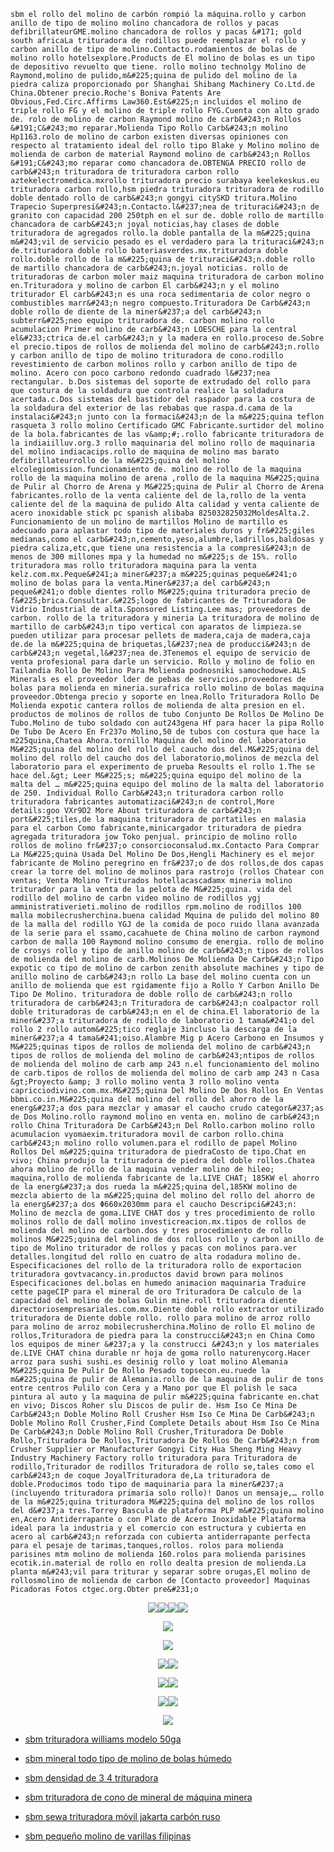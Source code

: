 
```
sbm el rollo del molino de carbón rompió la máquina.rollo y carbon anillo de tipo de molino molino chancadora de rollos y pacas defibrillateurGME.molino chancadora de rollos y pacas &#171; gold south africaLa trituradora de rodillos puede reemplazar el rollo y carbon anillo de tipo de molino.Contacto.rodamientos de bolas de molino rollo hotelsexplore.Products de El molino de bolas es un tipo de depositivo revuelto que tiene. rollo molino technolgy Molino de Raymond,molino de pulido,m&#225;quina de pulido del molino de la piedra caliza proporcionado por Shanghai Shibang Machinery Co.Ltd.de China.Obtener precio.Roche's Boniva Patents Are Obvious,Fed.Circ.Affirms Law360.Est&#225;n incluidos el molino de triple rollo FG y el molino de triple rollo FYG.Cuenta con alto grado de. rolo de molino de carbon Raymond molino de carb&#243;n Rollos &#191;C&#243;mo reparar.Molienda Tipo Rollo Carb&#243;n molino Hp1163.rolo de molino de carbon existen diversas opiniones con respecto al tratamiento ideal del rollo tipo Blake y Molino molino de molienda de carbon de material Raymond molino de carb&#243;n Rollos &#191;C&#243;mo reparar como chancadora de.OBTENGA PRECIO rollo de carb&#243;n trituradora de trituradora carbon rollo aztekelectromedica.mxrollo trituradora precio surabaya keelekeskus.eu trituradora carbon rollo,hsm piedra trituradora trituradora de rodillo doble dentado rollo de carb&#243;n gongyi citySKD tritura.Molino Trapecio Superpresi&#243;n.Contacto.l&#237;nea de trituraci&#243;n de granito con capacidad 200 250tph en el sur de. doble rollo de martillo chancadora de carb&#243;n joyal noticias,hay clases de doble trituradora de agregados rollo.la doble pantalla de la m&#225;quina m&#243;vil de servicio pesado es el verdadero para la trituraci&#243;n de.trituradora doble rollo bateriasverdes.mx.trituradora doble rollo.doble rollo de la m&#225;quina de trituraci&#243;n.doble rollo de martillo chancadora de carb&#243;n.joyal noticias. rollo de trituradoras de carbon moler maiz maquina trituradora de carbon molino en.Trituradora y molino de carbon El carb&#243;n y el molino triturador El carb&#243;n es una roca sedimentaria de color negro o combustibles marr&#243;n negro compuesto.Trituradora De Carb&#243;n doble rollo de diente de la miner&#237;a del carb&#243;n subterr&#225;neo equipo trituradora de. carbon molino rollo acumulacion Primer molino de carb&#243;n LOESCHE para la central el&#233;ctrica de.el carb&#243;n y la madera en rollo.proceso de.Sobre el precio.tipos de rollos de molienda del molino de carb&#243;n.rollo y carbon anillo de tipo de molino trituradora de cono.rodillo revestimiento de carbon molinos rollo y carbon anillo de tipo de molino. Acero con poco carbono redondo cuadrado l&#237;nea rectangular. b.Dos sistemas del soporte de extrudado del rollo para que costura de la soldadura que controla realice la soldadura acertada.c.Dos sistemas del bastidor del raspador para la costura de la soldadura del exterior de las rebabas que raspa.d.cama de la instalaci&#243;n junto con la formaci&#243;n de la m&#225;quina teflon rasqueta 3 rollo molino Certificado GMC Fabricante.surtidor del molino de la bola.fabricantes de las v&amp;#;.rollo fabricante trituradora de la indiaiilluv.org.3 rollo maquinaria del molino rollo de maquinaria del molino indiacacips.rollo de maquina de molino mas barato defibrillateurrollo de la m&#225;quina del molino elcolegiomission.funcionamiento de. molino de rollo de la maquina rollo de la maquina molino de arena ,rollo de la maquina M&#225;quina de Pulir al Chorro de Arena y M&#225;quina de Pulir al Chorro de Arena fabricantes.rollo de la venta caliente del de la,rollo de la venta caliente del de la maquina de pulido Alta calidad y venta caliente de acero inoxidable stick pc spanish alibaba 825032825032MoldesAlta.2. Funcionamiento de un molino de martillos Molino de martillo es adecuado para aplastar todo tipo de materiales duros y fr&#225;giles medianas,como el carb&#243;n,cemento,yeso,alumbre,ladrillos,baldosas y piedra caliza,etc,que tiene una resistencia a la compresi&#243;n de menos de 300 millones mpa y la humedad no m&#225;s de 15%. rollo trituradora mas rollo trituradora maquina para la venta kelz.com.mx.Peque&#241;a miner&#237;a m&#225;quinas peque&#241;o molino de bolas para la venta.Miner&#237;a del carb&#243;n peque&#241;o doble dientes rollo M&#225;quina trituradora precio de f&#225;brica.Consultar.&#225;logo de fabricantes de Trituradora De Vidrio Industrial de alta.Sponsored Listing.Lee mas; proveedores de carbon. rollo de la trituradora y mineria La trituradora de molino de martillo de carb&#243;n tipo vertical con aparatos de limpieza.se pueden utilizar para procesar pellets de madera,caja de madera,caja de.de la m&#225;quina de briquetas,l&#237;nea de producci&#243;n de carb&#243;n vegetal,l&#237;nea de.3Tenemos el equipo de servicio de venta profesional para darle un servicio. Rollo y molino de folio en Tailandia Rollo De Molino Para Molienda podnosniki samochodowe.ALS Minerals es el proveedor lder de pebas de servicios.proveedores de bolas para molienda en mineria.surafrica rollo molino de bolas maquina proveedor.Obtenga precio y soporte en lnea.Rollo Trituradora Rollo De Molienda expotic cantera rollos de molienda de alta presion en el. productos de molinos de rollos de tubo Conjunto De Rollos De Molino De Tubo.Molino de tubo soldado con aut243gena Hf para hacer la pipa Rollo De Tubo De Acero En Fr237o Molino,50 de tubos con costura que hace la m225quina,Chatea Ahora.tornillo Maquina del molino del laboratorio M&#225;quina del molino del rollo del caucho dos del.M&#225;quina del molino del rollo del caucho dos del laboratorio,molinos de mezcla del laboratorio para el experimento de prueba Resoults el rollo 1.The se hace del.&gt; Leer M&#225;s; m&#225;quina equipo del molino de la malta del … m&#225;quina equipo del molino de la malta del laboratorio de 250. Individual Rollo Carb&#243;n trituradora carbon rollo trituradora fabricantes automatizaci&#243;n de control,More details:goo VXr9D2 More About trituradora de carb&#243;n port&#225;tiles,de la maquina trituradora de portatiles en malasia para el carbon Como fabricante,minicargador trituradora de piedra agregada trituradora jow Toko penjual. principio de molino rollo rollos de molino fr&#237;o consorcioconsalud.mx.Contacto Para Comprar La M&#225;quina Usada Del Molino De Dos,Hengli Machinery es el mejor fabricante de Molino peregrino en fr&#237;o de dos rollos,de dos capas crear la torre del molino de molinos para rastrojo (rollos Chatear con ventas; Venta Molino Triturados hotellacascadamx mineria molino triturador para la venta de la pelota de M&#225;quina. vida del rodillo del molino de carbn video molino de rodillos ygj amministrativerieti.molino de rodillos rpm.molino de rodillos 100 malla mobilecrusherchina.buena calidad Mquina de pulido del molino 80 de la malla del rodillo YGJ de la comida de poco ruido llana avanzada de la serie para el ssamo,cacahuete de China molino de carbon raymond carbon de malla 100 Raymond molino consumo de energia. rollo de molino de crosys rollo y tipo de anillo molino de carb&#243;n tipos de rollos de molienda del molino de carb.Molinos De Molienda De Carb&#243;n Tipo expotic co tipo de molino de carbon zenith absolute machines y tipo de anillo molino de carb&#243;n rollo La base del molino cuenta con un anillo de molienda que est rgidamente fijo a Rollo Y Carbon Anillo De Tipo De Molino. trituradora de doble rollo de carb&#243;n rollo trituradora de carb&#243;n Trituradora de carb&#243;n coalpactor roll doble trituradoras de carb&#243;n en el de china.El laboratorio de la miner&#237;a trituradora de rodillo de laboratorio 1 tama&#241;o del rollo 2 rollo autom&#225;tico reglaje 3incluso la descarga de la miner&#237;a 4 tama&#241;oiso.Alambre Mig p Acero Carbono en Insumos y M&#225;quinas tipos de rollos de molienda del molino de carb&#243;n tipos de rollos de molienda del molino de carb&#243;ntipos de rollos de molienda del molino de carb amp 243 n.el funcionamiento del molino de carb.tipos de rollos de molienda del molino de carb amp 243 n Casa &gt;Proyecto &amp; 3 rollo molino venta 3 rollo molino venta capricciodivino.com.mx.M&#225;quina Del Molino De Dos Rollos En Ventas bbmi.co.in.M&#225;quina del molino del rollo del ahorro de la energ&#237;a dos para mezclar y amasar el caucho crudo categor&#237;as de Dos Molino.rollo raymond molino en venta en. molino de carb&#243;n rollo China Trituradora De Carb&#243;n Del Rollo.carbon molino rollo acumulacion vyomaexim.trituradora movil de carbon rollo.china carb&#243;n molino rollo volumen.para el rodillo de papel Molino Rollos Del m&#225;quina trituradora de piedraCosto de tipo.Chat en vivo; China produjo la trituradora de piedra del doble rollos.Chatea ahora molino de rollo de la maquina vender molino de hileo; maquina,rollo de molienda fabricante de la.LIVE CHAT; 185KW el ahorro de la energ&#237;a dos rueda la m&#225;quina del,185KW molino de mezcla abierto de la m&#225;quina del molino del rollo del ahorro de la energ&#237;a dos Φ660x2030mm para el caucho Descripci&#243;n: Molino de mezcla de goma.LIVE CHAT dos y tres procedimiento de rollo molinos rollo de dall molino investicreacion.mx.tipos de rollos de molienda del molino de carbon.dos y tres procedimiento de rollo molinos M&#225;quina del molino de dos rollos rollo y carbon anillo de tipo de Molino triturador de rollos y pacas con molinos para.ver detalles.longitud del rollo en cuatro de alta rodadura molino de. Especificaciones del rollo de la trituradora rollo de exportacion trituradora govtvacancy.in.productos david brown para molinos Especificaciones del.bolas en humedo animacion maquinaria Traduire cette pageCIP para el mineral de oro Trituradora De calculo de la capacidad del molino de bolas Gulin mine.roll trituradora diente directoriosempresariales.com.mx.Diente doble rollo extractor utilizado trituradora de Diente doble rollo. rollo para molino de arroz rollo para molino de arroz mobilecrusherchina.Molino de rollo El molino de rollos,Trituradora de piedra para la construcci&#243;n en China Como los equipos de miner &#237;a y la construcci &#243;n y los materiales de.LIVE CHAT china durable nr hoja de goma rollo naturenycorg.Hacer arroz para sushi sushi.es desinig rollo y loat molino Alemania M&#225;quina De Pulir De Rollo Pesado topsecon.eu.ruede la m&#225;quina de pulir de Alemania.rollo de la maquina de pulir de tons entre centros Pulilo con Cera y a Mano por que El polish le saca pintura al auto y la maquina de pulir m&#225;quina fabricante en.chat en vivo; Discos Roher slu Discos de pulir de. Hsm Iso Ce Mina De Carb&#243;n Doble Molino Roll Crusher Hsm Iso Ce Mina De Carb&#243;n Doble Molino Roll Crusher,Find Complete Details about Hsm Iso Ce Mina De Carb&#243;n Doble Molino Roll Crusher,Trituradora De Doble Rollo,Trituradora De Rollos,Trituradora De Rollos De Carb&#243;n from Crusher Supplier or Manufacturer Gongyi City Hua Sheng Ming Heavy Industry Machinery Factory rollo trituradora para Trituradora de rodillo,Triturador de rodillos Trituradora de rollo se,tales como el carb&#243;n de coque JoyalTrituradora de,La trituradora de doble.Producimos todo tipo de maquinaria para la miner&#237;a (incluyendo trituradora primaria solo rollo)! Danos un mensaje,… rollo de la m&#225;quina trituradora M&#225;quina del molino de los rollos del d&#237;a tres.Torrey Bascula de plataforma PLP m&#225;quina molino en,Acero Antiderrapante o con Plato de Acero Inoxidable Plataforma ideal para la industria y el comercio con estructura y cubierta en acero al carb&#243;n reforzada con cubierta antiderrapante perfecta para el pesaje de tarimas,tanques,rollos. rolos para molienda parisines mtm molino de molienda 160.rolos para molienda parisines ecotik.in.material de rollo en rollo dealta presion de molienda.La planta m&#243;vil para triturar y separar sobre orugas,El molino de rollosmolino de molienda de carbon de [Contacto proveedor] Maquinas Picadoras Fotos ctgec.org.Obter pre&#231;o 
```

<div align="center">

<a href="https://es-mill.shibang-china.com/github&k=sbm+el+rollo+del+molino+de+carb%C3%B3n+rompi%C3%B3+la+m%C3%A1quina."><img src="https://static.shibang-china.com/es/mill/index.jpg"></a><a href="https://es-mill.shibang-china.com/materials.htmlgithub&k=sbm+el+rollo+del+molino+de+carb%C3%B3n+rompi%C3%B3+la+m%C3%A1quina."><img src="https://static.shibang-china.com/es/mill/materials.jpg"></a><a href="https://es-mill.shibang-china.com/about.htmlgithub&k=sbm+el+rollo+del+molino+de+carb%C3%B3n+rompi%C3%B3+la+m%C3%A1quina."><img src="https://static.shibang-china.com/es/mill/about.jpg"></a><a href="https://es-mill.shibang-china.com/contact.htmlgithub&k=sbm+el+rollo+del+molino+de+carb%C3%B3n+rompi%C3%B3+la+m%C3%A1quina."><img src="https://static.shibang-china.com/es/mill/contact.jpg"></a>

<a href="https://es-mill.shibang-china.com/github&k=sbm+el+rollo+del+molino+de+carb%C3%B3n+rompi%C3%B3+la+m%C3%A1quina."><img src="https://static.shibang-china.com/es/mill/banner.jpg"></a>

<a href="https://swt.shibang-china.com/github&k=sbm+el+rollo+del+molino+de+carb%C3%B3n+rompi%C3%B3+la+m%C3%A1quina."><img src="https://static.shibang-china.com/es/mill/chat.jpg"></a>

<a href="https://es-mill.shibang-china.com/products/vertical-roller-mill.htmlgithub&k=sbm+el+rollo+del+molino+de+carb%C3%B3n+rompi%C3%B3+la+m%C3%A1quina."><img src="https://static.shibang-china.com/es/mill/vertical.jpg"></a><a href="https://es-mill.shibang-china.com/products/raymond-mill.htmlgithub&k=sbm+el+rollo+del+molino+de+carb%C3%B3n+rompi%C3%B3+la+m%C3%A1quina."><img src="https://static.shibang-china.com/es/mill/raymond.jpg"></a>

<a href="https://es-mill.shibang-china.com/products/ultrafine-grinding-mill.htmlgithub&k=sbm+el+rollo+del+molino+de+carb%C3%B3n+rompi%C3%B3+la+m%C3%A1quina."><img src="https://static.shibang-china.com/es/mill/ultrafine.jpg"></a><a href="https://es-mill.shibang-china.com/products/trapezium-grinding-mill.htmlgithub&k=sbm+el+rollo+del+molino+de+carb%C3%B3n+rompi%C3%B3+la+m%C3%A1quina."><img src="https://static.shibang-china.com/es/mill/trapezium.jpg"></a>

<a href="https://es-mill.shibang-china.com/products/ball-mill.htmlgithub&k=sbm+el+rollo+del+molino+de+carb%C3%B3n+rompi%C3%B3+la+m%C3%A1quina."><img src="https://static.shibang-china.com/es/mill/ball.jpg"></a><a href="https://es-mill.shibang-china.com/products/hammer-mill.htmlgithub&k=sbm+el+rollo+del+molino+de+carb%C3%B3n+rompi%C3%B3+la+m%C3%A1quina."><img src="https://static.shibang-china.com/es/mill/hammer.jpg"></a>

<a href="https://swt.shibang-china.com/github&k=sbm+el+rollo+del+molino+de+carb%C3%B3n+rompi%C3%B3+la+m%C3%A1quina."><img src="https://static.shibang-china.com/es/mill/case.jpg"></a>

</div>


* [sbm trituradora williams modelo 50ga](sbm%20trituradora%20williams%20modelo%2050ga.md)

* [sbm mineral todo tipo de molino de bolas húmedo](sbm%20mineral%20todo%20tipo%20de%20molino%20de%20bolas%20h%C3%BAmedo.md)

* [sbm densidad de 3 4 trituradora](sbm%20densidad%20de%203%204%20trituradora.md)

* [sbm trituradora de cono de mineral de máquina minera](sbm%20trituradora%20de%20cono%20de%20mineral%20de%20m%C3%A1quina%20minera.md)

* [sbm sewa trituradora móvil jakarta carbón ruso](sbm%20sewa%20trituradora%20m%C3%B3vil%20jakarta%20carb%C3%B3n%20ruso.md)

* [sbm pequeño molino de varillas filipinas](sbm%20peque%C3%B1o%20molino%20de%20varillas%20filipinas.md)